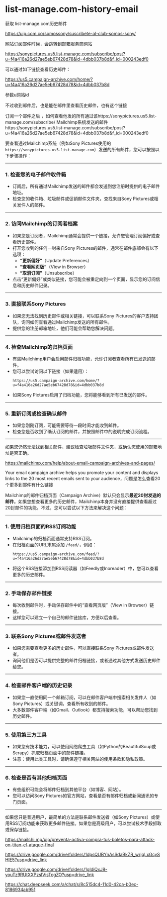 # list-manage.com-history-email
获取 list-manage.com历史邮件

https://uip.com.co/somossony/suscribete-al-club-somos-sony/

网站订阅邮件时候，会跳转到邮箱服务商网站

https://sonypictures.us5.list-manage.com/subscribe/post?u=f4a416a26d27ae5eb67428d78&id=4dbb037b8d&f_id=000243edf0

可以通过如下链接查看历史邮件：

https://us5.campaign-archive.com/home/?u=f4a416a26d27ae5eb67428d78&id=4dbb037b8d

参数u网站id

不过收到邮件后，也是能在邮件里查看历史邮件，也有这个链接


订阅一个邮件之后 ，如何查看他发的所有通过该https://sonypictures.us5.list-manage.com/subscribe/ Mailchimp系统发送的邮件https://sonypictures.us5.list-manage.com/subscribe/post?u=f4a416a26d27ae5eb67428d78&id=4dbb037b8d&f_id=000243edf0

要查看通过Mailchimp系统（例如Sony Pictures使用的 `https://sonypictures.us5.list-manage.com`）发送的所有邮件，您可以按照以下步骤操作：

---

### 1. **检查您的电子邮件收件箱**
   - 订阅后，所有通过Mailchimp发送的邮件都会发送到您注册时提供的电子邮件地址。
   - 检查您的收件箱、垃圾邮件或促销邮件文件夹，查找来自Sony Pictures或相关发件人的邮件。

---

### 2. **访问Mailchimp的订阅者档案**
   - 如果您是订阅者，Mailchimp通常会提供一个链接，允许您管理订阅偏好或查看历史邮件。
   - 打开您收到的任何一封来自Sony Pictures的邮件，通常在邮件底部会有以下选项：
     - **“更新偏好”**（Update Preferences）
     - **“查看网页版”**（View in Browser）
     - **“取消订阅”**（Unsubscribe）
   - 点击“更新偏好”或类似链接，您可能会被重定向到一个页面，显示您的订阅信息和历史邮件记录。

---

### 3. **直接联系Sony Pictures**
   - 如果您无法找到历史邮件或相关链接，可以联系Sony Pictures的客户支持团队，询问如何查看通过Mailchimp发送的所有邮件。
   - 提供您的注册邮箱地址，他们可能会帮助您解决问题。

---

### 4. **检查Mailchimp的归档页面**
   - 有些Mailchimp用户会启用邮件归档功能，允许订阅者查看所有已发送的邮件。
   - 您可以尝试访问以下链接（如果适用）：
     ```
     https://us5.campaign-archive.com/home/?u=f4a416a26d27ae5eb67428d78&id=4dbb037b8d
     ```
   - 如果Sony Pictures启用了归档功能，您将能够看到所有已发送的邮件。

---

### 5. **重新订阅或检查确认邮件**
   - 如果您刚刚订阅，可能需要等待一段时间才能收到邮件。
   - 检查您是否收到了确认订阅的邮件，并按照邮件中的说明完成订阅流程。

---

如果您仍然无法找到相关邮件，建议检查垃圾邮件文件夹，或确认您使用的邮箱地址是否正确。

https://mailchimp.com/help/about-email-campaign-archives-and-pages/

Your email campaign archive helps you promote your content and displays links to the 20 most recent emails sent to your audience，问题是怎么查看20个更多到邮件有什么链接

Mailchimp的邮件归档页面（Campaign Archive）默认只会显示**最近20封发送的邮件**。如果您想查看更多的历史邮件，Mailchimp本身并没有直接提供查看超过20封邮件的功能。不过，您可以尝试以下方法来解决这个问题：

---

### 1. **使用归档页面的RSS订阅功能**
   - Mailchimp的归档页面通常支持RSS订阅。
   - 在归档页面的URL末尾添加 `/feed/`，例如：
     ```
     https://us5.campaign-archive.com/feed/?u=f4a416a26d27ae5eb67428d78&id=4dbb037b8d
     ```
   - 将这个RSS链接添加到RSS阅读器（如Feedly或Inoreader）中，您可以查看更多的历史邮件。

---

### 2. **手动保存邮件链接**
   - 每次收到邮件时，手动保存邮件中的“查看网页版”（View in Browser）链接。
   - 这样您可以建立一个自己的邮件链接库，方便以后查看。

---

### 3. **联系Sony Pictures或邮件发送者**
   - 如果您需要查看更多的历史邮件，可以直接联系Sony Pictures或邮件发送者。
   - 询问他们是否可以提供完整的邮件归档链接，或者通过其他方式发送历史邮件给您。

---

### 4. **检查邮件客户端的历史记录**
   - 如果您一直使用同一个邮箱订阅，可以在邮件客户端中搜索相关发件人（如Sony Pictures）或关键词，查看所有收到的邮件。
   - 大多数邮件客户端（如Gmail、Outlook）都支持搜索功能，可以帮助您找到历史邮件。

---

### 5. **使用第三方工具**
   - 如果您有技术能力，可以使用网络爬虫工具（如Python的BeautifulSoup或Scrapy）抓取归档页面中的邮件链接。
   - 注意：使用此类工具时，请确保遵守相关网站的使用条款和隐私政策。

---

### 6. **检查是否有其他归档页面**
   - 有些组织可能会将邮件归档到其他平台（如博客、网站）。
   - 您可以访问Sony Pictures的官方网站，查看是否有邮件归档或新闻通讯的专门页面。

---

如果您只是普通用户，最简单的方法是联系邮件发送者（如Sony Pictures）或使用RSS订阅功能来获取更多邮件链接。如果您是高级用户，可以尝试技术手段抓取或保存链接。


https://mailchi.mp/uip/preventa-activa-compra-tus-boletos-para-attack-on-titan-el-ataque-final

https://drive.google.com/drive/folders/1dpsQUBYnAsSdaBkZR_wrjqLxGcySHlE5?usp=drive_link

https://drive.google.com/drive/folders/1gIdiQxJ8-youTz9RUtXXPzsIVisTcgZO?usp=drive_link

https://chat.deepseek.com/a/chat/s/8c515dc4-11d0-42ca-b0ec-8186934ab951
